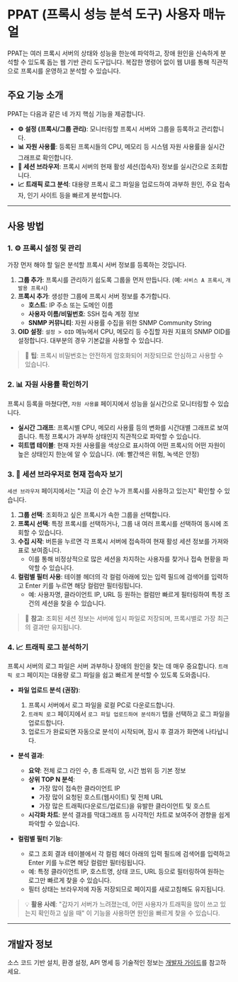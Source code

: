 # PPAT (프록시 성능 분석 도구) 사용자 매뉴얼

PPAT는 여러 프록시 서버의 상태와 성능을 한눈에 파악하고, 장애 원인을 신속하게 분석할 수 있도록 돕는 웹 기반 관리 도구입니다. 복잡한 명령어 없이 웹 UI를 통해 직관적으로 프록시를 운영하고 분석할 수 있습니다.

## 주요 기능 소개

PPAT는 다음과 같은 네 가지 핵심 기능을 제공합니다.

-   **⚙️ 설정 (프록시/그룹 관리)**: 모니터링할 프록시 서버와 그룹을 등록하고 관리합니다.
-   **📊 자원 사용률**: 등록된 프록시들의 CPU, 메모리 등 시스템 자원 사용률을 실시간 그래프로 확인합니다.
-   **👤 세션 브라우저**: 프록시 서버의 현재 활성 세션(접속자) 정보를 실시간으로 조회합니다.
-   **📈 트래픽 로그 분석**: 대용량 프록시 로그 파일을 업로드하여 과부하 원인, 주요 접속자, 인기 사이트 등을 빠르게 분석합니다.

---

## 사용 방법

### 1. ⚙️ 프록시 설정 및 관리

가장 먼저 해야 할 일은 분석할 프록시 서버 정보를 등록하는 것입니다.

1.  **그룹 추가**: 프록시를 관리하기 쉽도록 그룹을 먼저 만듭니다. (예: `서비스 A 프록시`, `개발용 프록시`)
2.  **프록시 추가**: 생성한 그룹에 프록시 서버 정보를 추가합니다.
    -   **호스트**: IP 주소 또는 도메인 이름
    -   **사용자 이름/비밀번호**: SSH 접속 계정 정보
    -   **SNMP 커뮤니티**: 자원 사용률 수집을 위한 SNMP Community String
3.  **OID 설정**: `설정 > OID` 메뉴에서 CPU, 메모리 등 수집할 자원 지표의 SNMP OID를 설정합니다. 대부분의 경우 기본값을 사용할 수 있습니다.

> 📝 **팁**: 프록시 비밀번호는 안전하게 암호화되어 저장되므로 안심하고 사용할 수 있습니다.

### 2. 📊 자원 사용률 확인하기

프록시 등록을 마쳤다면, `자원 사용률` 페이지에서 성능을 실시간으로 모니터링할 수 있습니다.

-   **실시간 그래프**: 프록시별 CPU, 메모리 사용률 등의 변화를 시간대별 그래프로 보여줍니다. 특정 프록시가 과부하 상태인지 직관적으로 파악할 수 있습니다.
-   **히트맵 테이블**: 현재 자원 사용률을 색상으로 표시하여 어떤 프록시의 어떤 자원이 높은 상태인지 한눈에 알 수 있습니다. (예: 빨간색은 위험, 녹색은 안정)

### 3. 👤 세션 브라우저로 현재 접속자 보기

`세션 브라우저` 페이지에서는 "지금 이 순간 누가 프록시를 사용하고 있는지" 확인할 수 있습니다.

1.  **그룹 선택**: 조회하고 싶은 프록시가 속한 그룹을 선택합니다.
2.  **프록시 선택**: 특정 프록시를 선택하거나, 그룹 내 여러 프록시를 선택하여 동시에 조회할 수 있습니다.
3.  **수집 시작**: 버튼을 누르면 각 프록시 서버에 접속하여 현재 활성 세션 정보를 가져와 표로 보여줍니다.
    -   이를 통해 비정상적으로 많은 세션을 차지하는 사용자를 찾거나 접속 현황을 파악할 수 있습니다.
4.  **컬럼별 필터 사용**: 테이블 헤더의 각 컬럼 아래에 있는 입력 필드에 검색어를 입력하고 Enter 키를 누르면 해당 컬럼만 필터링됩니다.
    -   예: 사용자명, 클라이언트 IP, URL 등 원하는 컬럼만 빠르게 필터링하여 특정 조건의 세션을 찾을 수 있습니다.

> 📁 **참고**: 조회된 세션 정보는 서버에 임시 파일로 저장되며, 프록시별로 가장 최근의 결과만 유지됩니다.

### 4. 📈 트래픽 로그 분석하기

프록시 서버의 로그 파일은 서버 과부하나 장애의 원인을 찾는 데 매우 중요합니다. `트래픽 로그` 페이지는 대용량 로그 파일을 쉽고 빠르게 분석할 수 있도록 도와줍니다.

-   **파일 업로드 분석 (권장)**:
    1.  프록시 서버에서 로그 파일을 로컬 PC로 다운로드합니다.
    2.  `트래픽 로그` 페이지에서 `로그 파일 업로드하여 분석하기` 탭을 선택하고 로그 파일을 업로드합니다.
    3.  업로드가 완료되면 자동으로 분석이 시작되며, 잠시 후 결과가 화면에 나타납니다.

-   **분석 결과**:
    -   **요약**: 전체 로그 라인 수, 총 트래픽 양, 시간 범위 등 기본 정보
    -   **상위 TOP N 분석**:
        -   가장 많이 접속한 클라이언트 IP
        -   가장 많이 요청된 호스트(웹사이트) 및 전체 URL
        -   가장 많은 트래픽(다운로드/업로드)을 유발한 클라이언트 및 호스트
    -   **시각화 차트**: 분석 결과를 막대그래프 등 시각적인 차트로 보여주어 경향을 쉽게 파악할 수 있습니다.

-   **컬럼별 필터 기능**:
    -   로그 조회 결과 테이블에서 각 컬럼 헤더 아래의 입력 필드에 검색어를 입력하고 Enter 키를 누르면 해당 컬럼만 필터링됩니다.
    -   예: 특정 클라이언트 IP, 호스트명, 상태 코드, URL 등으로 필터링하여 원하는 로그만 빠르게 찾을 수 있습니다.
    -   필터 상태는 브라우저에 자동 저장되므로 페이지를 새로고침해도 유지됩니다.

> 💡 **활용 사례**: "갑자기 서버가 느려졌는데, 어떤 사용자가 트래픽을 많이 쓰고 있는지 확인하고 싶을 때" 이 기능을 사용하면 원인을 빠르게 찾을 수 있습니다.

---

## 개발자 정보

소스 코드 기반 설치, 환경 설정, API 명세 등 기술적인 정보는 [개발자 가이드](./docs/DEVELOPER_GUIDE.md)를 참고하세요.